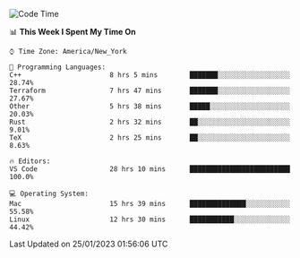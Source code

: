 <!--START_SECTION:waka-->
![Code Time](http://img.shields.io/badge/Code%20Time-84%20hrs%208%20mins-blue)

📊 **This Week I Spent My Time On** 

```text
⌚︎ Time Zone: America/New_York

💬 Programming Languages: 
C++                      8 hrs 5 mins        ███████░░░░░░░░░░░░░░░░░░   28.74% 
Terraform                7 hrs 47 mins       ███████░░░░░░░░░░░░░░░░░░   27.67% 
Other                    5 hrs 38 mins       █████░░░░░░░░░░░░░░░░░░░░   20.03% 
Rust                     2 hrs 32 mins       ██░░░░░░░░░░░░░░░░░░░░░░░   9.01% 
TeX                      2 hrs 25 mins       ██░░░░░░░░░░░░░░░░░░░░░░░   8.63%

🔥 Editors: 
VS Code                  28 hrs 10 mins      █████████████████████████   100.0%

💻 Operating System: 
Mac                      15 hrs 39 mins      ██████████████░░░░░░░░░░░   55.58% 
Linux                    12 hrs 30 mins      ███████████░░░░░░░░░░░░░░   44.42%

```


 Last Updated on 25/01/2023 01:56:06 UTC
<!--END_SECTION:waka-->
